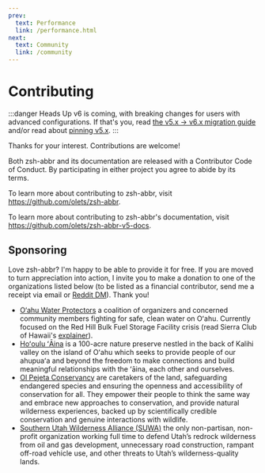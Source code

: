 ```yaml
---
prev:
  text: Performance
  link: /performance.html
next:
  text: Community
  link: /community
---
```


# Contributing

:::danger Heads Up
v6 is coming, with breaking changes for users with advanced configurations. If that's you, read [the v5.x -> v6.x migration guide](https://v6.zsh-abbr.olets.dev/migrating-between-versions.html#upgrading-from-v5-to-v6) and/or read about [pinning v5.x](./installation.md).
:::

Thanks for your interest. Contributions are welcome!

Both zsh-abbr and its documentation are released with a Contributor Code of Conduct. By participating in either project you agree to abide by its terms.

To learn more about contributing to zsh-abbr, visit <https://github.com/olets/zsh-abbr>.

To learn more about contributing to zsh-abbr's documentation, visit <https://github.com/olets/zsh-abbr-v5-docs>.

## Sponsoring

Love zsh-abbr? I'm happy to be able to provide it for free. If you are moved to turn appreciation into action, I invite you to make a donation to one of the organizations listed below (to be listed as a financial contributor, send me a receipt via email or [Reddit DM](https://www.reddit.com/user/olets)). Thank you!

- [O‘ahu Water Protectors](https://oahuwaterprotectors.org/) a coalition of organizers and concerned community members fighting for safe, clean water on Oʻahu. Currently focused on the Red Hill Bulk Fuel Storage Facility crisis (read Sierra Club of Hawaii's [explainer](https://sierraclubhawaii.org/redhill)).
- [Hoʻoulu ʻĀina](https://hoouluaina.org/) is a 100-acre nature preserve nestled in the back of Kalihi valley on the island of Oʻahu which seeks to provide people of our ahupuaʻa and beyond the freedom to make connections and build meaningful relationships with the ʻāina, each other and ourselves.
- [Ol Pejeta Conservancy](https://www.olpejetaconservancy.org/) are caretakers of the land, safeguarding endangered species and ensuring the openness and accessibility of conservation for all. They empower their people to think the same way and embrace new approaches to conservation, and provide natural wilderness experiences, backed up by scientifically credible conservation and genuine interactions with wildlife.
- [Southern Utah Wilderness Alliance (SUWA)](https://suwa.org/) the only non-partisan, non-profit organization working full time to defend Utah’s redrock wilderness from oil and gas development, unnecessary road construction, rampant off-road vehicle use, and other threats to Utah’s wilderness-quality lands.
